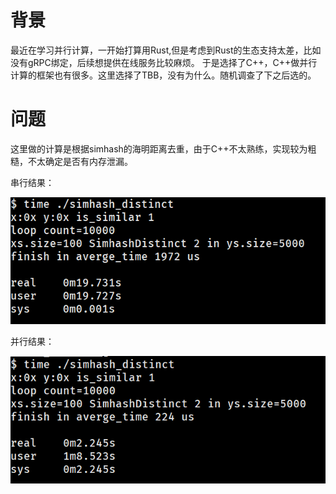 背景
==================

最近在学习并行计算，一开始打算用Rust,但是考虑到Rust的生态支持太差，比如没有gRPC绑定，后续想提供在线服务比较麻烦。
于是选择了C++，C++做并行计算的框架也有很多。这里选择了TBB，没有为什么。随机调查了下之后选的。


问题
===

这里做的计算是根据simhash的海明距离去重，由于C++不太熟练，实现较为粗糙，不太确定是否有内存泄漏。

串行结果：

![串行](./pictures/串行.PNG)

并行结果：

![并行](./pictures/并行.PNG)



